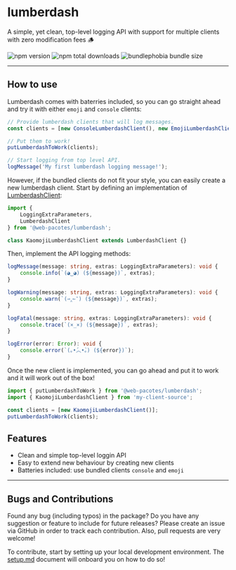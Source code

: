 # lumberdash

A simple, yet clean, top-level logging API with support for multiple clients with zero modification fees 🪵

![npm version](https://badgen.net/npm/v/@web-pacotes/lumberdash) ![npm total downloads](https://badgen.net/npm/dt/@web-pacotes/lumberdash) ![bundlephobia bundle size](https://badgen.net/bundlephobia/min/@web-pacotes/lumberdash)

---

## How to use

Lumberdash comes with baterries included, so you can go straight ahead and try it with either `emoji` and `console` clients:

```typescript
// Provide lumberdash clients that will log messages.
const clients = [new ConsoleLumberdashClient(), new EmojiLumberdashClient()];

// Put them to work!
putLumberdashToWork(clients);

// Start logging from top level API.
logMessage('My first lumberdash logging message!');
```

However, if the bundled clients do not fit your style, you can easily create a new lumberdash client. Start by defining an implementation of [LumberdashClient](src/lumberdash/client.ts):

```typescript
import {
	LoggingExtraParameters,
	LumberdashClient
} from '@web-pacotes/lumberdash';

class KaomojiLumberdashClient extends LumberdashClient {}
```

Then, implement the API logging methods:

```typescript
logMessage(message: string, extras: LoggingExtraParameters): void {
    console.info(`(◕‿◕) (${message})`, extras);
}

logWarning(message: string, extras: LoggingExtraParameters): void {
    console.warn(`(⇀‸↼‶) (${message})`, extras);
}

logFatal(message: string, extras: LoggingExtraParameters): void {
    console.trace(`(×_×) (${message})`, extras);
}

logError(error: Error): void {
    console.error(`(｡•́︿•̀｡) (${error})`);
}
```

Once the new client is implemented, you can go ahead and put it to work and it will work out of the box!

```typescript
import { putLumberdashToWork } from '@web-pacotes/lumberdash';
import { KaomojiLumberdashClient } from 'my-client-source';

const clients = [new KaomojiLumberdashClient()];
putLumberdashToWork(clients);
```

## Features

- Clean and simple top-level loggin API
- Easy to extend new behaviour by creating new clients
- Batteries included: use bundled clients `console` and `emoji`

---

## Bugs and Contributions

Found any bug (including typos) in the package? Do you have any suggestion
or feature to include for future releases? Please create an issue via
GitHub in order to track each contribution. Also, pull requests are very
welcome!

To contribute, start by setting up your local development environment. The [setup.md](setup.md) document will onboard you on how to do so!
